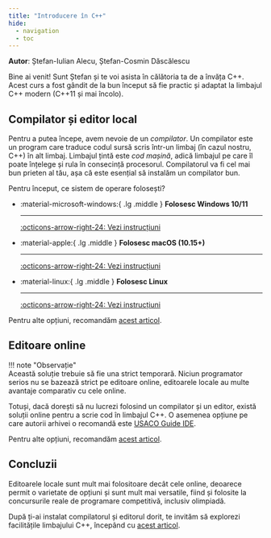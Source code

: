 ```yaml
---
title: "Introducere în C++"
hide:
  - navigation
  - toc
---
```


**Autor**: Ștefan-Iulian Alecu, Ștefan-Cosmin Dăscălescu

Bine ai venit! Sunt Ștefan și te voi asista în călătoria ta de a învăța C++.
Acest curs a fost gândit de la bun început să fie practic și adaptat la limbajul
C++ modern (C++11 și mai încolo).

## Compilator și editor local 

Pentru a putea începe, avem nevoie de un _compilator_. Un compilator este un
program care traduce codul sursă scris într-un limbaj (în cazul nostru, C++) în
alt limbaj. Limbajul țintă este _cod mașină_, adică limbajul pe care îl poate
înțelege și rula în consecință procesorul. Compilatorul va fi cel mai bun
prieten al tău, așa că este esențial să instalăm un compilator bun.

Pentru început, ce sistem de operare folosești?

<div class="grid cards" markdown>

- :material-microsoft-windows:{ .lg .middle } **Folosesc Windows 10/11**

    ---

    [:octicons-arrow-right-24: Vezi instrucțiuni](./windows.md)

- :material-apple:{ .lg .middle } **Folosesc macOS (10.15+)**

    ---

    [:octicons-arrow-right-24: Vezi instrucțiuni](./macOS.md)

- :material-linux:{ .lg .middle } **Folosesc Linux**

    ---

    [:octicons-arrow-right-24: Vezi instrucțiuni](./linux.md)

</div>

Pentru alte opțiuni, recomandăm [acest articol](https://usaco.guide/general/running-code-locally?lang=cpp). 


## Editoare online

!!! note "Observație"   
    Această soluție trebuie să fie una strict temporară. Niciun programator serios nu se bazează strict pe editoare online, editoarele locale au multe avantaje comparativ cu cele online. 

Totuși, dacă dorești să nu lucrezi folosind un compilator și un editor, există soluții online pentru a scrie cod în limbajul C++. O asemenea opțiune pe care autorii arhivei o recomandă este [USACO Guide IDE](https://ide.usaco.guide/). 

Pentru alte opțiuni, recomandăm [acest articol](https://usaco.guide/general/running-code-online). 

## Concluzii

Editoarele locale sunt mult mai folositoare decât cele online, deoarece permit o varietate de opțiuni și sunt mult mai versatile, fiind și folosite la concursurile reale de programare competitivă, inclusiv olimpiadă. 

După ți-ai instalat compilatorul și editorul dorit, te invităm să explorezi facilitățile limbajului C++, începând cu [acest articol](./intro.md).
